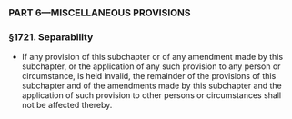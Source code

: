 ### PART 6—MISCELLANEOUS PROVISIONS

### §1721. Separability
* If any provision of this subchapter or of any amendment made by this subchapter, or the application of any such provision to any person or circumstance, is held invalid, the remainder of the provisions of this subchapter and of the amendments made by this subchapter and the application of such provision to other persons or circumstances shall not be affected thereby.
